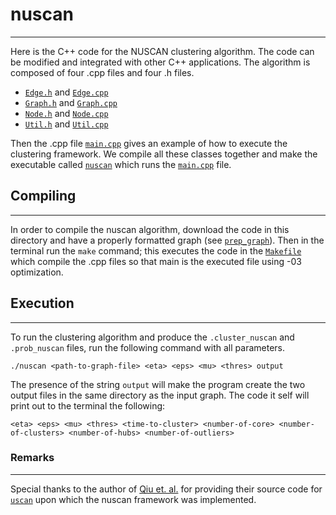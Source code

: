 # nuscan
--------------
Here is the C++ code for the NUSCAN clustering algorithm. The code can be modified and integrated with other C++ applications. The algorithm is composed of four .cpp files and four .h files.

+ [`Edge.h`](https://github.com/JoetheManHowie/NUSCAN/blob/main/nuscan/Edge.h) and [`Edge.cpp`](https://github.com/JoetheManHowie/NUSCAN/blob/main/nuscan/Edge.cpp)
+ [`Graph.h`](https://github.com/JoetheManHowie/NUSCAN/blob/main/nuscan/Graph.h) and [`Graph.cpp`](https://github.com/JoetheManHowie/NUSCAN/blob/main/nuscan/Graph.cpp)
+ [`Node.h`](https://github.com/JoetheManHowie/NUSCAN/blob/main/nuscan/Node.h) and [`Node.cpp`](https://github.com/JoetheManHowie/NUSCAN/blob/main/nuscan/Node.cpp)
+ [`Util.h`](https://github.com/JoetheManHowie/NUSCAN/blob/main/nuscan/Util.h) and [`Util.cpp`](https://github.com/JoetheManHowie/NUSCAN/blob/main/nuscan/Util.cpp)

Then the .cpp file [`main.cpp`](https://github.com/JoetheManHowie/NUSCAN/blob/main/nuscan/main.cpp) gives an example of how to execute the clustering framework. We compile all these classes together and make the executable called [`nuscan`](https://github.com/JoetheManHowie/NUSCAN/blob/main/nuscan/nuscan) which runs the [`main.cpp`](https://github.com/JoetheManHowie/NUSCAN/blob/main/nuscan/main.cpp) file.


## Compiling
------------

In order to compile the nuscan algorithm, download the code in this directory and have a properly formatted graph (see [`prep_graph`](https://github.com/JoetheManHowie/NUSCAN/tree/main/prep_graph)). Then in the terminal run the `make` command; this executes the code in the [`Makefile`](https://github.com/JoetheManHowie/NUSCAN/blob/main/nuscan/Makefile) which compile the .cpp files so that main is the executed file using -03 optimization.


## Execution
------------

To run the clustering algorithm and produce the `.cluster_nuscan` and `.prob_nuscan` files, run the following command with all parameters.

`./nuscan <path-to-graph-file> <eta> <eps> <mu> <thres> output`

The presence of the string `output` will make the program create the two output files in the same directory as the input graph. The code it self will print out to the terminal the following:

`<eta> <eps> <mu> <thres> <time-to-cluster> <number-of-core> <number-of-clusters> <number-of-hubs> <number-of-outliers>`

### Remarks
-----------
Special thanks to the author of [Qiu et. al.](https://ieeexplore.ieee.org/abstract/document/8476242) for providing their source code for [`uscan`](https://github.com/JoetheManHowie/NUSCAN/blob/main/uscan/) upon which the nuscan framework was implemented.
